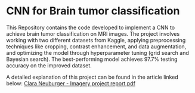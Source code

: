 # CNN for Brain tumor classification

This Repository contains the code developed to implement a CNN to achieve brain tumor classification on MRI images. 
The project involves working with two different datasets from Kaggle, applying preprocessing techniques like cropping, contrast enhancement, and data augmentation, and optimizing the model through hyperparameter tuning (grid search and Bayesian search). The best-performing model achieves 97.7% testing accuracy on the improved dataset.

A detailed explanation of this project can be found in the article linked below:
[Clara Neuburger - Imagery project report.pdf](https://github.com/user-attachments/files/19206629/Clara.Neuburger.-.Imagery.project.report.pdf)
